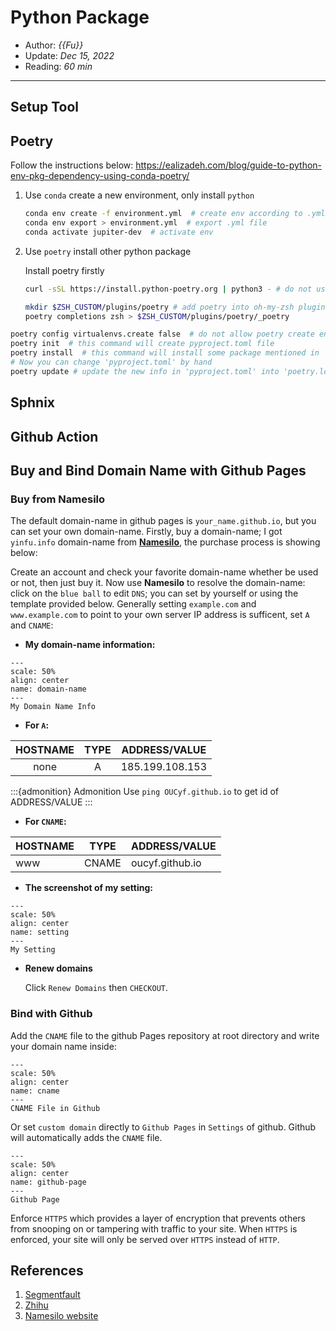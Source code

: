 # Python Package 

- Author: *{{Fu}}*
- Update: *Dec 15, 2022*
- Reading: *60 min*

---



## Setup Tool



## Poetry

Follow the instructions below: https://ealizadeh.com/blog/guide-to-python-env-pkg-dependency-using-conda-poetry/

1. Use `conda` create a new environment, only install `python`

    ```bash
    conda env create -f environment.yml  # create env according to .yml file
    conda env export > environment.yml  # export .yml file
    conda activate jupiter-dev  # activate env
    ```

2. Use `poetry` install other python package

    Install poetry firstly
    ```bash
    curl -sSL https://install.python-poetry.org | python3 - # do not use pip

    mkdir $ZSH_CUSTOM/plugins/poetry # add poetry into oh-my-zsh plugins
    poetry completions zsh > $ZSH_CUSTOM/plugins/poetry/_poetry
    ```


```bash
poetry config virtualenvs.create false  # do not allow poetry create env
poetry init  # this command will create pyproject.toml file
poetry install  # this command will install some package mentioned in 'pyproject.toml', and also generate a 'poetry.lock' file
# Now you can change 'pyproject.toml' by hand
poetry update # update the new info in 'pyproject.toml' into 'poetry.lock' file
```



## Sphnix




## Github Action





## Buy and Bind Domain Name with Github Pages


### Buy from Namesilo
The default domain-name in github pages is `your_name.github.io`, but you can set your own domain-name. Firstly, buy a domain-name; I got `yinfu.info` domain-name from [**Namesilo**](https://www.namesilo.com/), the purchase process is showing below:

Create an account and check your favorite domain-name whether be used or not, then just buy it. Now use **Namesilo** to resolve the domain-name: click on the `blue ball` to edit `DNS`; you can set by yourself or using the template provided below. Generally setting `example.com` and `www.example.com` to point to your own server IP address is sufficent, set `A` and `CNAME`:


- **My domain-name information:**


```{figure} ./files/2022-02-21-2.jpg
---
scale: 50%
align: center
name: domain-name
---
My Domain Name Info
```

- **For `A`:**


| HOSTNAME  | TYPE      | ADDRESS/VALUE |
| :-------: | :-------: | :-----------: |
| none      | A         | 185.199.108.153 |


:::{admonition} Admonition
Use `ping OUCyf.github.io` to get id of ADDRESS/VALUE
:::


- **For `CNAME`:**


| HOSTNAME | TYPE | ADDRESS/VALUE|
|-----------|-----------|-----------|
| www | CNAME | oucyf.github.io |


- **The screenshot of my setting:**


```{figure} ./files/2022-02-21-1.jpg
---
scale: 50%
align: center
name: setting
---
My Setting
```

- **Renew domains**

    Click `Renew Domains` then `CHECKOUT`.




### Bind with Github

Add the `CNAME` file to the github Pages repository at root directory and write your domain name inside:


```{figure} ./files/2022-02-21-3.jpg
---
scale: 50%
align: center
name: cname
---
CNAME File in Github
```

Or set `custom domain` directly to `Github Pages` in `Settings` of github. Github will automatically adds the `CNAME` file.


```{figure} ./files/2022-02-21-4.jpg
---
scale: 50%
align: center
name: github-page
---
Github Page
```

Enforce `HTTPS` which provides a layer of encryption that prevents others from snooping on or tampering with traffic to your site. When `HTTPS` is enforced, your site will only be served over `HTTPS` instead of `HTTP`.




## References
1. [Segmentfault](https://segmentfault.com/a/1190000011203711)
1. [Zhihu](https://www.zhihu.com/question/31377141)
1. [Namesilo website](https://www.namesilo.com/)





